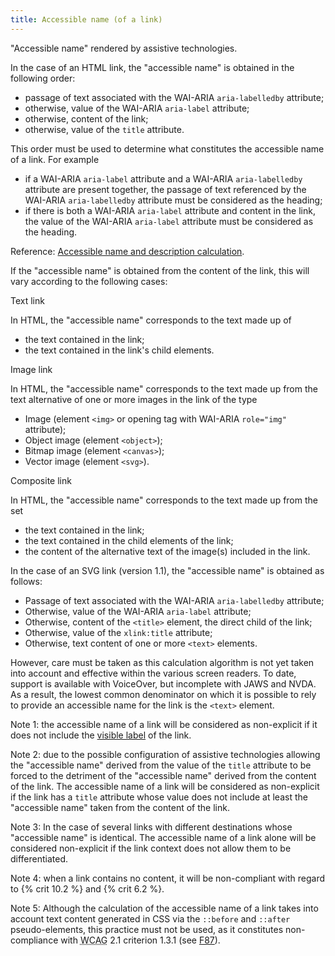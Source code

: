 ```yaml
---
title: Accessible name (of a link)
---
```


"Accessible name" rendered by assistive technologies.

In the case of an HTML link, the "accessible name" is obtained in the following order:

- passage of text associated with the WAI-ARIA `aria-labelledby` attribute;
- otherwise, value of the WAI-ARIA `aria-label` attribute;
- otherwise, content of the link;
- otherwise, value of the `title` attribute.

This order must be used to determine what constitutes the accessible name of a link. For example

- if a WAI-ARIA `aria-label` attribute and a WAI-ARIA `aria-labelledby` attribute are present together, the passage of text referenced by the WAI-ARIA `aria-labelledby` attribute must be considered as the heading;
- if there is both a WAI-ARIA `aria-label` attribute and content in the link, the value of the WAI-ARIA `aria-label` attribute must be considered as the heading.

Reference: <span lang="en">[Accessible name and description calculation](https://www.w3.org/TR/html-aam-1.0/#accessible-name-and-description-computation)</span>.

If the "accessible name" is obtained from the content of the link, this will vary according to the following cases:

Text link

In HTML, the "accessible name" corresponds to the text made up of

- the text contained in the link;
- the text contained in the link's child elements.

Image link

In HTML, the "accessible name" corresponds to the text made up from the text alternative of one or more images in the link of the type

- Image (element `<img>` or opening tag with WAI-ARIA `role="img"` attribute);
- Object image (element `<object>`);
- Bitmap image (element `<canvas>`);
- Vector image (element `<svg>`).

Composite link

In HTML, the "accessible name" corresponds to the text made up from the set

- the text contained in the link;
- the text contained in the child elements of the link;
- the content of the alternative text of the image(s) included in the link.

In the case of an SVG link (version 1.1), the "accessible name" is obtained as follows:

- Passage of text associated with the WAI-ARIA `aria-labelledby` attribute;
- Otherwise, value of the WAI-ARIA `aria-label` attribute;
- Otherwise, content of the `<title>` element, the direct child of the link;
- Otherwise, value of the `xlink:title` attribute;
- Otherwise, text content of one or more `<text>` elements.

However, care must be taken as this calculation algorithm is not yet taken into account and effective within the various screen readers. To date, support is available with VoiceOver, but incomplete with JAWS and NVDA. As a result, the lowest common denominator on which it is possible to rely to provide an accessible name for the link is the `<text>` element.

Note 1: the accessible name of a link will be considered as non-explicit if it does not include the [visible label](#visible-label) of the link.

Note 2: due to the possible configuration of assistive technologies allowing the "accessible name" derived from the value of the `title` attribute to be forced to the detriment of the "accessible name" derived from the content of the link. The accessible name of a link will be considered as non-explicit if the link has a `title` attribute whose value does not include at least the "accessible name" taken from the content of the link.

Note 3: In the case of several links with different destinations whose "accessible name" is identical. The accessible name of a link alone will be considered non-explicit if the link context does not allow them to be differentiated.

Note 4: when a link contains no content, it will be non-compliant with regard to {% crit 10.2 %} and {% crit 6.2 %}.

Note 5: Although the calculation of the accessible name of a link takes into account text content generated in CSS via the `::before` and `::after` pseudo-elements, this practice must not be used, as it constitutes non-compliance with <abbr lang="en" title="web content accessibility guidelines">WCAG</abbr> 2.1 criterion 1.3.1 (see [F87](https://www.w3.org/WAI/WCAG21/Techniques/failures/F87)).
